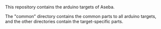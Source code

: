 This repository contains the arduino targets of Aseba.

The "common" directory contains the common parts to all
arduino targets, and the other directories contain the
target-specific parts.
